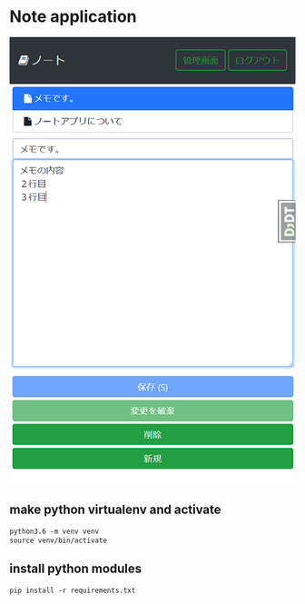 # Note application

![ノート](note-app.png "ノート")

## make python virtualenv and activate

```
python3.6 -m venv venv
source venv/bin/activate
```

## install python modules

```
pip install -r requirements.txt
```
